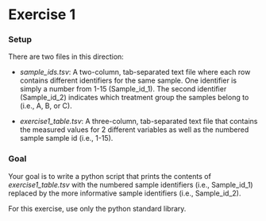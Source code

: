 # Exercise 1

### Setup

There are two files in this direction:
* *sample_ids.tsv*: A two-column, tab-separated text file where each row contains different identifiers for the same sample. One identifier is simply a number from 1-15 (Sample_id_1). The second identifier (Sample_id_2) indicates which treatment group the samples belong to (i.e., A, B, or C).

* *exercise1_table.tsv*: A three-column, tab-separated text file that contains the measured values for 2 different variables as well as the numbered sample sample id (i.e., 1-15).

### Goal

Your goal is to write a python script that prints the contents of *exercise1_table.tsv* with the numbered sample identifiers (i.e., Sample_id_1) replaced by the more informative sample identifiers (i.e., Sample_id_2).

For this exercise, use only the python standard library.

